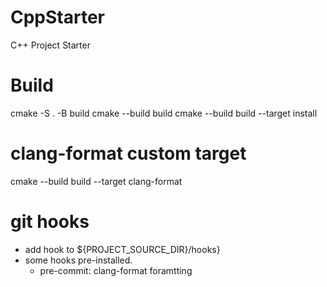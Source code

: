 # CppStarter
C++ Project Starter

# Build
cmake -S . -B build
cmake --build build
cmake --build build --target install

# clang-format custom target
cmake --build build --target clang-format

# git hooks
- add hook to ${PROJECT_SOURCE_DIR}/hooks}
- some hooks pre-installed.
  - pre-commit: clang-format foramtting
